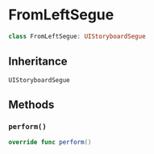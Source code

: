 # FromLeftSegue

``` swift
class FromLeftSegue: UIStoryboardSegue 
```

## Inheritance

`UIStoryboardSegue`

## Methods

### `perform()`

``` swift
override func perform() 
```

